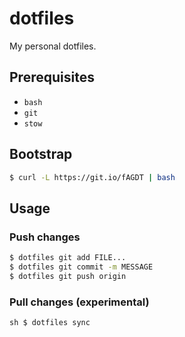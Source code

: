 # dotfiles

My personal dotfiles.

## Prerequisites

- `bash`
- `git`
- `stow`

## Bootstrap

```sh
$ curl -L https://git.io/fAGDT | bash
```

## Usage

### Push changes

```sh
$ dotfiles git add FILE...
$ dotfiles git commit -m MESSAGE
$ dotfiles git push origin
```

### Pull changes (experimental)

``sh
$ dotfiles sync
``
